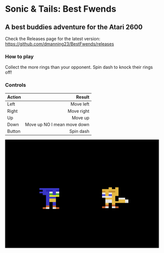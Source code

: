 # Sonic & Tails: Best Fwends
## A best buddies adventure for the Atari 2600

Check the Releases page for the latest version:
https://github.com/dmanning23/BestFwends/releases

### How to play

Collect the more rings than your opponent.
Spin dash to knock their rings off!

### Controls

| Action        | Result  |
|:------------- | -----:|
| Left      | Move left |
| Right      | Move right |
| Up      | Move up |
| Down      | Move up NO I mean move down |
| Button | Spin dash |

[![Play Sonic & Tails: Best Fwends in your browser](Screenshot.png)](https://javatari.org?ROM=https://github.com/dmanning23/MountFuji2600/blob/main/BookOfFiveRings.bin)
